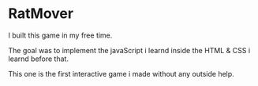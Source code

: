 # RatMover

I built this game in my free time.

The goal was to implement the javaScript i learnd inside the HTML & CSS i learnd before that.

This one is the first interactive game i made without any outside help.
